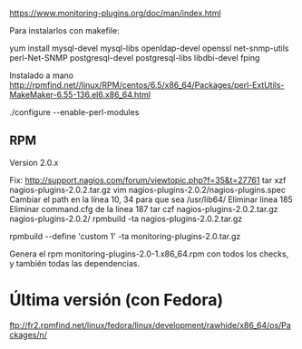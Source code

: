 https://www.monitoring-plugins.org/doc/man/index.html

Para instalarlos con makefile:

yum install mysql-devel mysql-libs openldap-devel openssl net-snmp-utils perl-Net-SNMP postgresql-devel postgresql-libs libdbi-devel fping


Instalado a mano
http://rpmfind.net//linux/RPM/centos/6.5/x86_64/Packages/perl-ExtUtils-MakeMaker-6.55-136.el6.x86_64.html


./configure --enable-perl-modules


## RPM ##
Version 2.0.x

Fix: http://support.nagios.com/forum/viewtopic.php?f=35&t=27761
tar xzf nagios-plugins-2.0.2.tar.gz
vim nagios-plugins-2.0.2/nagios-plugins.spec
      Cambiar el path en la línea 10, 34 para que sea /usr/lib64/
      Eliminar linea 185
      Eliminar command.cfg de la linea 187
tar czf nagios-plugins-2.0.2.tar.gz nagios-plugins-2.0.2/
rpmbuild -ta nagios-plugins-2.0.2.tar.gz

rpmbuild --define 'custom 1' -ta monitoring-plugins-2.0.tar.gz

Genera el rpm monitoring-plugins-2.0-1.x86_64.rpm con todos los checks, y también todas las dependencias.

# Última versión (con Fedora) #
ftp://fr2.rpmfind.net/linux/fedora/linux/development/rawhide/x86_64/os/Packages/n/
